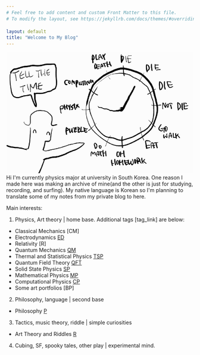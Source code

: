 ```yaml
---
# Feel free to add content and custom Front Matter to this file.
# To modify the layout, see https://jekyllrb.com/docs/themes/#overriding-theme-defaults

layout: default
title: "Welcome to My Blog"
---
```


![Hi](./assets/img/img.jpg)
Hi I'm currently physics major at university in South Korea. One reason I made here was making an archive of mine(and the other is just for studying, recording, and surfing). My native language is Korean so I'm planning to translate some of my notes from my private blog to here. 

Main interests: 

1. Physics, Art theory \| home base. Additional tags [tag_link] are below:
- Classical Mechanics [CM]
- Electrodynamics [ED](./ED/ED_content.html)
- Relativity [R]
- Quantum Mechanics [QM](./QM/QM_content.html)
- Thermal and Statistical Physics [TSP](./TSP/TSP_content.html)
- Quantum Field Theory [QFT](./QFT/QFT_content.html)
- Solid State Physics [SP](./SP/SP_content.html)
- Mathematical Physics [MP](./MP/MP_content.html)
- Computational Physics [CP](./CP/CP_content.html)
- Some art portfolios [BP]

2. Philosophy, language \| second base
- Philosophy [P](./P/P_content.html)

3. Tactics, music theory, riddle | simple curiosities
- Art Theory and Riddles [R](./R/R_content.html)

4. Cubing, SF, spooky tales, other play \| experimental mind.